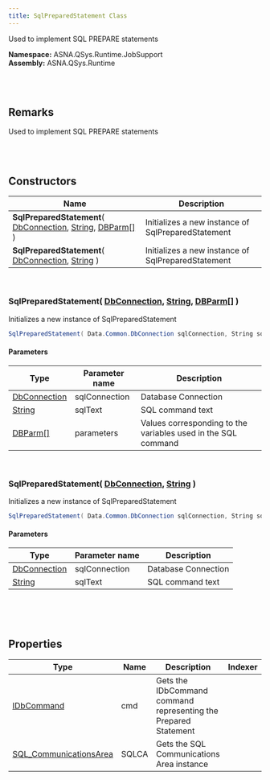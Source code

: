 ```yaml
---
title: SqlPreparedStatement Class
---
```


Used to implement SQL PREPARE statements

**Namespace:** ASNA.QSys.Runtime.JobSupport <br/>
**Assembly:** ASNA.QSys.Runtime

<br>
<br>

## Remarks

Used to implement SQL PREPARE statements

[//]: # ($$TODO: Complete the Remarks section.)

<br>
<br>

## Constructors

| Name |  Description 
| --- | --- 
| **SqlPreparedStatement**( [DbConnection](https://docs.microsoft.com/en-us/dotnet/api/system.data.common.dbconnection), [String](https://docs.microsoft.com/en-us/dotnet/api/system.string), [DBParm[]](/reference/asna-qsys-runtime/job-support/db-parm.html) ) | Initializes a new instance of SqlPreparedStatement
| **SqlPreparedStatement**( [DbConnection](https://docs.microsoft.com/en-us/dotnet/api/system.data.common.dbconnection), [String](https://docs.microsoft.com/en-us/dotnet/api/system.string) ) | Initializes a new instance of SqlPreparedStatement

<br>

### SqlPreparedStatement( [DbConnection](https://docs.microsoft.com/en-us/dotnet/api/system.data.common.dbconnection), [String](https://docs.microsoft.com/en-us/dotnet/api/system.string), [DBParm[]](/reference/asna-qsys-runtime/job-support/db-parm.html) )

Initializes a new instance of SqlPreparedStatement

```cs
SqlPreparedStatement( Data.Common.DbConnection sqlConnection, String sqlText, ASNA.QSys.Runtime.JobSupport.DBParm[] parameters );
```

#### Parameters

| Type | Parameter name | Description
| --- | --- | ---
| [DbConnection](https://docs.microsoft.com/en-us/dotnet/api/system.data.common.dbconnection) | sqlConnection | Database Connection 
| [String](https://docs.microsoft.com/en-us/dotnet/api/system.string) | sqlText | SQL command text 
| [DBParm[]](/reference/asna-qsys-runtime/job-support/db-parm.html) | parameters | Values corresponding to the variables used in the SQL command  

<br>

### SqlPreparedStatement( [DbConnection](https://docs.microsoft.com/en-us/dotnet/api/system.data.common.dbconnection), [String](https://docs.microsoft.com/en-us/dotnet/api/system.string) )

Initializes a new instance of SqlPreparedStatement

```cs
SqlPreparedStatement( Data.Common.DbConnection sqlConnection, String sqlText );
```

#### Parameters

| Type | Parameter name | Description
| --- | --- | ---
| [DbConnection](https://docs.microsoft.com/en-us/dotnet/api/system.data.common.dbconnection) | sqlConnection | Database Connection 
| [String](https://docs.microsoft.com/en-us/dotnet/api/system.string) | sqlText | SQL command text 

<br>


<br>
<br>

## Properties

| Type | Name | Description | Indexer
| --- | --- | --- | --- 
| [IDbCommand](https://docs.microsoft.com/en-us/dotnet/api/system.data.idbcommand) | cmd | Gets the IDbCommand command representing the Prepared Statement | 
| [SQL_CommunicationsArea](/reference/asna-qsys-runtime/job-support/sql-communications-area.html) | SQLCA | Gets the SQL Communications Area instance | 

<br>
<br>

